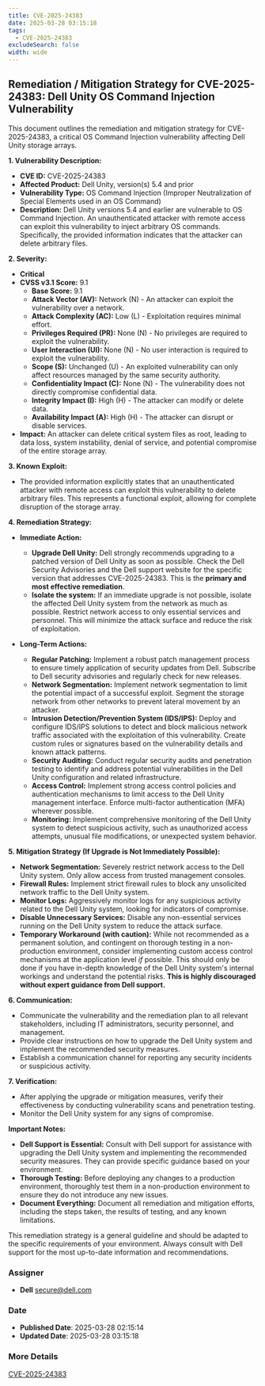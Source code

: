 ```yaml
---
title: CVE-2025-24383
date: 2025-03-28 03:15:18
tags:
  - CVE-2025-24383
excludeSearch: false
width: wide
---
```


## Remediation / Mitigation Strategy for CVE-2025-24383: Dell Unity OS Command Injection Vulnerability

This document outlines the remediation and mitigation strategy for CVE-2025-24383, a critical OS Command Injection vulnerability affecting Dell Unity storage arrays.

**1. Vulnerability Description:**

*   **CVE ID:** CVE-2025-24383
*   **Affected Product:** Dell Unity, version(s) 5.4 and prior
*   **Vulnerability Type:** OS Command Injection (Improper Neutralization of Special Elements used in an OS Command)
*   **Description:** Dell Unity versions 5.4 and earlier are vulnerable to OS Command Injection. An unauthenticated attacker with remote access can exploit this vulnerability to inject arbitrary OS commands. Specifically, the provided information indicates that the attacker can delete arbitrary files.

**2. Severity:**

*   **Critical**
*   **CVSS v3.1 Score:** 9.1
    *   **Base Score:** 9.1
    *   **Attack Vector (AV):** Network (N) - An attacker can exploit the vulnerability over a network.
    *   **Attack Complexity (AC):** Low (L) - Exploitation requires minimal effort.
    *   **Privileges Required (PR):** None (N) - No privileges are required to exploit the vulnerability.
    *   **User Interaction (UI):** None (N) - No user interaction is required to exploit the vulnerability.
    *   **Scope (S):** Unchanged (U) - An exploited vulnerability can only affect resources managed by the same security authority.
    *   **Confidentiality Impact (C):** None (N) -  The vulnerability does not directly compromise confidential data.
    *   **Integrity Impact (I):** High (H) - The attacker can modify or delete data.
    *   **Availability Impact (A):** High (H) - The attacker can disrupt or disable services.
*   **Impact:**  An attacker can delete critical system files as root, leading to data loss, system instability, denial of service, and potential compromise of the entire storage array.

**3. Known Exploit:**

*   The provided information explicitly states that an unauthenticated attacker with remote access can exploit this vulnerability to delete arbitrary files. This represents a functional exploit, allowing for complete disruption of the storage array.

**4. Remediation Strategy:**

*   **Immediate Action:**
    *   **Upgrade Dell Unity:** Dell strongly recommends upgrading to a patched version of Dell Unity as soon as possible.  Check the Dell Security Advisories and the Dell support website for the specific version that addresses CVE-2025-24383.  This is the **primary and most effective remediation**.
    *   **Isolate the system:** If an immediate upgrade is not possible, isolate the affected Dell Unity system from the network as much as possible.  Restrict network access to only essential services and personnel. This will minimize the attack surface and reduce the risk of exploitation.

*   **Long-Term Actions:**
    *   **Regular Patching:** Implement a robust patch management process to ensure timely application of security updates from Dell. Subscribe to Dell security advisories and regularly check for new releases.
    *   **Network Segmentation:** Implement network segmentation to limit the potential impact of a successful exploit. Segment the storage network from other networks to prevent lateral movement by an attacker.
    *   **Intrusion Detection/Prevention System (IDS/IPS):** Deploy and configure IDS/IPS solutions to detect and block malicious network traffic associated with the exploitation of this vulnerability. Create custom rules or signatures based on the vulnerability details and known attack patterns.
    *   **Security Auditing:** Conduct regular security audits and penetration testing to identify and address potential vulnerabilities in the Dell Unity configuration and related infrastructure.
    *   **Access Control:** Implement strong access control policies and authentication mechanisms to limit access to the Dell Unity management interface. Enforce multi-factor authentication (MFA) wherever possible.
    *   **Monitoring:** Implement comprehensive monitoring of the Dell Unity system to detect suspicious activity, such as unauthorized access attempts, unusual file modifications, or unexpected system behavior.

**5. Mitigation Strategy (If Upgrade is Not Immediately Possible):**

*   **Network Segmentation:**  Severely restrict network access to the Dell Unity system.  Only allow access from trusted management consoles.
*   **Firewall Rules:**  Implement strict firewall rules to block any unsolicited network traffic to the Dell Unity system.
*   **Monitor Logs:**  Aggressively monitor logs for any suspicious activity related to the Dell Unity system, looking for indicators of compromise.
*   **Disable Unnecessary Services:**  Disable any non-essential services running on the Dell Unity system to reduce the attack surface.
*   **Temporary Workaround (with caution):** While not recommended as a permanent solution, and contingent on thorough testing in a non-production environment, consider implementing custom access control mechanisms at the application level *if* possible. This should only be done if you have in-depth knowledge of the Dell Unity system's internal workings and understand the potential risks. **This is highly discouraged without expert guidance from Dell support.**

**6. Communication:**

*   Communicate the vulnerability and the remediation plan to all relevant stakeholders, including IT administrators, security personnel, and management.
*   Provide clear instructions on how to upgrade the Dell Unity system and implement the recommended security measures.
*   Establish a communication channel for reporting any security incidents or suspicious activity.

**7. Verification:**

*   After applying the upgrade or mitigation measures, verify their effectiveness by conducting vulnerability scans and penetration testing.
*   Monitor the Dell Unity system for any signs of compromise.

**Important Notes:**

*   **Dell Support is Essential:**  Consult with Dell support for assistance with upgrading the Dell Unity system and implementing the recommended security measures. They can provide specific guidance based on your environment.
*   **Thorough Testing:**  Before deploying any changes to a production environment, thoroughly test them in a non-production environment to ensure they do not introduce any new issues.
*   **Document Everything:**  Document all remediation and mitigation efforts, including the steps taken, the results of testing, and any known limitations.

This remediation strategy is a general guideline and should be adapted to the specific requirements of your environment.  Always consult with Dell support for the most up-to-date information and recommendations.

### Assigner
- **Dell** <secure@dell.com>

### Date
- **Published Date**: 2025-03-28 02:15:14
- **Updated Date**: 2025-03-28 03:15:18

### More Details
[CVE-2025-24383](https://www.cvedetails.com/cve/CVE-2025-24383)